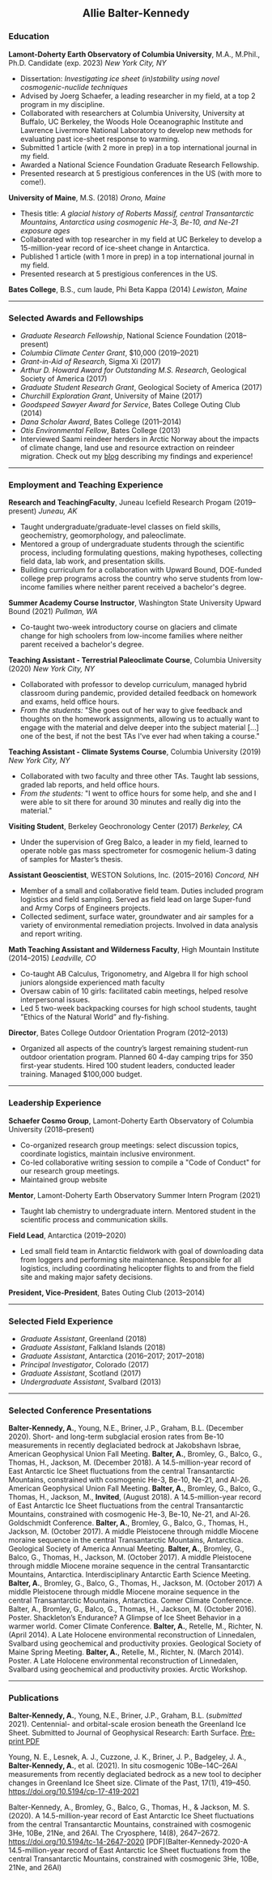 ## <div align="center">Allie Balter-Kennedy</div>

### Education

**Lamont-Doherty Earth Observatory of Columbia University**, M.A., M.Phil., Ph.D. Candidate (exp. 2023)
*New York City, NY*
  * Dissertation: *Investigating ice sheet (in)stability using novel cosmogenic-nuclide techniques*
  * Advised by Joerg Schaefer, a leading researcher in my field, at a top 2 program in my discipline. 
  * Collaborated with researchers at Columbia University, University at Buffalo, UC Berkeley, the Woods Hole Oceanographic Institute and Lawrence Livermore National Laboratory to develop new methods for evaluating past ice-sheet response to warming. 
  * Submitted 1 article (with 2 more in prep) in a top international journal in my field. 
  * Awarded a National Science Foundation Graduate Research Fellowship.
  * Presented research at 5 prestigious conferences in the US (with more to come!). 

**University of Maine**, M.S. (2018)
*Orono, Maine*
 * Thesis title: *A glacial history of Roberts Massif, central Transantarctic Mountains, Antarctica using cosmogenic He-3, Be-10, and Ne-21 exposure ages*
 * Collaborated with top researcher in my field at UC Berkeley to develop a 15-million-year record of ice-sheet change in Antarctica.
 * Published 1 article (with 1 more in prep) in a top international journal in my field.
 * Presented research at 5 prestigious conferences in the US.

**Bates College**, B.S., cum laude, Phi Beta Kappa (2014)
*Lewiston, Maine*

***

### Selected Awards and Fellowships 

* *Graduate Research Fellowship*, National Science Foundation (2018–present)
* *Columbia Climate Center Grant*, $10,000 (2019–2021)
* *Grant-in-Aid of Research*, Sigma Xi (2017)
* *Arthur D. Howard Award for Outstanding M.S. Research*, Geological Society of America (2017)
* *Graduate Student Research Grant*, Geological Society of America (2017)
* *Churchill Exploration Grant*, University of Maine (2017)
* *Goodspeed Sawyer Award for Service*, Bates College Outing Club (2014)
* *Dana Scholar Award*, Bates College (2011–2014)
* *Otis Environmental Fellow*, Bates College (2013)
 * Interviewed Saami reindeer herders in Arctic Norway about the impacts of climate change, land use and resource extraction on reindeer migration. Check out my [blog](https://seventynorth.wordpress.com/) describing my findings and experience!

***

### Employment and Teaching Experience

**Research and TeachingFaculty**, Juneau Icefield Research Progam (2019–present)
*Juneau, AK*
 * Taught undergraduate/graduate-level classes on field skills, geochemistry, geomorphology, and paleoclimate. 
 * Mentored a group of undergraduate students through the scientific process, including formulating questions, making hypotheses, collecting field data, lab work, and presentation skills. 
 * Building curriculum for a collaboration with Upward Bound, DOE-funded college prep programs across the country who serve students from low-income families where neither parent received a bachelor's degree. 

**Summer Academy Course Instructor**, Washington State University Upward Bound (2021)
*Pullman, WA*
 * Co-taught two-week introductory course on glaciers and climate change for high schoolers from low-income families where neither parent received a bachelor's degree. 

**Teaching Assistant - Terrestrial Paleoclimate Course**, Columbia University (2020)
*New York City, NY*
 * Collaborated with professor to develop curriculum, managed hybrid classroom during pandemic, provided detailed feedback on homework and exams, held office hours.
 * *From the students:* "She goes out of her way to give feedback and thoughts on the homework assignments, allowing us to actually want to engage with the material and delve deeper into the subject material [...] one of the best, if not the best TAs I've ever had when taking a course."

**Teaching Assistant - Climate Systems Course**, Columbia University (2019)
*New York City, NY*
 * Collaborated with two faculty and three other TAs. Taught lab sessions, graded lab reports, and held office hours.
 * *From the students:* "I went to office hours for some help, and she and I were able to sit there for around 30 minutes and really dig into the material."

**Visiting Student**, Berkeley Geochronology Center (2017)
*Berkeley, CA*
 * Under the supervision of Greg Balco, a leader in my field, learned to operate noble gas mass spectrometer for cosmogenic helium-3 dating of samples for Master’s thesis.

**Assistant Geoscientist**, WESTON Solutions, Inc. (2015–2016)
*Concord, NH*
 * Member of a small and collaborative field team. Duties included program logistics and field sampling. Served as field lead on large Super-fund and Army Corps of Engineers projects.
 * Collected sediment, surface water, groundwater and air samples for a variety of environmental remediation projects. Involved in data analysis and report writing.

**Math Teaching Assistant and Wilderness Faculty**, High Mountain Institute (2014–2015)
*Leadville, CO*
 * Co-taught AB Calculus, Trigonometry, and Algebra II for high school juniors alongside experienced math faculty
 * Oversaw cabin of 10 girls: facilitated cabin meetings, helped resolve interpersonal issues.
 * Led 5 two-week backpacking courses for high school students, taught ”Ethics of the Natural World” and fly-fishing.

**Director**, Bates College Outdoor Orientation Program (2012–2013)
 * Organized all aspects of the country’s largest remaining student-run outdoor orientation program. Planned 60 4-day camping trips for 350 first-year students. Hired 100 student leaders, conducted leader training. Managed $100,000 budget.

***

### Leadership Experience

**Schaefer Cosmo Group**, Lamont-Doherty Earth Observatory of Columbia University (2018–present)
 * Co-organized research group meetings: select discussion topics, coordinate logistics, maintain inclusive environment.
 * Co-led collaborative writing session to compile a "Code of Conduct" for our research group meetings.
 * Maintained group website

**Mentor**, Lamont-Doherty Earth Observatory Summer Intern Program (2021)
 * Taught lab chemistry to undergraduate intern. Mentored student in the scientific process and communication skills. 

**Field Lead**, Antarctica (2019–2020)
 * Led small field team in Antarctic fieldwork with goal of downloading data from loggers and performing site maintenance. Responsible for all logistics, including coordinating helicopter flights to and from the field site and making major safety decisions. 

**President, Vice-President**, Bates Outing Club (2013–2014)

***

### Selected Field Experience
* *Graduate Assistant*, Greenland (2018)
* *Graduate Assistant*, Falkland Islands (2018)
* *Graduate Assistant*, Antarctica (2016–2017; 2017–2018)
* *Principal Investigator*, Colorado (2017)
* *Graduate Assistant*, Scotland (2017)
* *Undergraduate Assistant*, Svalbard (2013)

---

### Selected Conference Presentations

**Balter-Kennedy, A.**, Young, N.E., Briner, J.P., Graham, B.L. (December 2020). Short- and long-term subglacial erosion rates from Be-10 measurements in recently deglaciated bedrock at Jakobshavn Isbrae, American Geophysical Union Fall Meeting. 
**Balter, A.**, Bromley, G., Balco, G., Thomas, H., Jackson, M. (December 2018). A 14.5-million-year record of East Antarctic Ice Sheet fluctuations from the central Transantarctic Mountains, constrained with cosmogenic He-3, Be-10, Ne-21, and Al-26. American Geophysical Union Fall Meeting. 
**Balter, A.**, Bromley, G., Balco, G., Thomas, H., Jackson, M., **Invited**, (August 2018). A 14.5-million-year record of East Antarctic Ice Sheet fluctuations from the central Transantarctic Mountains, constrained with cosmogenic He-3, Be-10, Ne-21, and Al-26. Goldschmidt Conference.
**Balter, A.**, Bromley, G., Balco, G., Thomas, H., Jackson, M. (October 2017). A middle Pleistocene through middle Miocene moraine sequence in the central Transantarctic Mountains, Antarctica. Geological Society of America Annual Meeting.
**Balter, A.**, Bromley, G., Balco, G., Thomas, H., Jackson, M. (October 2017). A middle Pleistocene through middle Miocene moraine sequence in the central Transantarctic Mountains, Antarctica. Interdisciplinary Antarctic Earth Science Meeting.
**Balter, A.**, Bromley, G., Balco, G., Thomas, H., Jackson, M. (October 2017) A middle Pleistocene through middle Miocene moraine sequence in the central Transantarctic Mountains, Antarctica. Comer Climate Conference. Balter, A., Bromley, G., Balco, G., Thomas, H., Jackson, M. (October 2016). Poster. Shackleton’s Endurance? A Glimpse of Ice Sheet Behavior in a warmer world. Comer Climate Conference.
**Balter, A.**, Retelle, M., Richter, N. (April 2014). A Late Holocene environmental reconstruction of Linnedalen, Svalbard using geochemical and productivity proxies. Geological Society of Maine Spring Meeting.
**Balter, A.**, Retelle, M., Richter, N. (March 2014). Poster. A Late Holocene environmental reconstruction of Linnedalen, Svalbard using geochemical and productivity proxies. Arctic Workshop.

---

### Publications

**Balter-Kennedy, A.**, Young, N.E., Briner, J.P., Graham, B.L. (*submitted* 2021). Centennial- and orbital-scale erosion beneath the Greenland Ice Sheet. Submitted to Journal of Geophysical Research: Earth Surface. [Pre-print PDF](Pre-Print_Balter-Kennedy2021_JakobshavnErosion.pdf)

Young, N. E., Lesnek, A. J., Cuzzone, J. K., Briner, J. P., Badgeley, J. A., **Balter-Kennedy, A.**, et al. (2021). In situ cosmogenic 10Be–14C–26Al measurements from recently deglaciated bedrock as a new tool to decipher changes in Greenland Ice Sheet size. Climate of the Past, 17(1), 419–450. https://doi.org/10.5194/cp-17-419-2021

Balter-Kennedy, A., Bromley, G., Balco, G., Thomas, H., & Jackson, M. S. (2020). A 14.5-million-year record of East Antarctic Ice Sheet fluctuations from the central Transantarctic Mountains, constrained with cosmogenic 3He, 10Be, 21Ne, and 26Al. The Cryosphere, 14(8), 2647–2672. https://doi.org/10.5194/tc-14-2647-2020 [PDF](Balter-Kennedy-2020-A 14.5-million-year record of East Antarctic Ice Sheet fluctuations from the central Transantarctic Mountains, constrained with cosmogenic 3He, 10Be, 21Ne, and 26Al)
